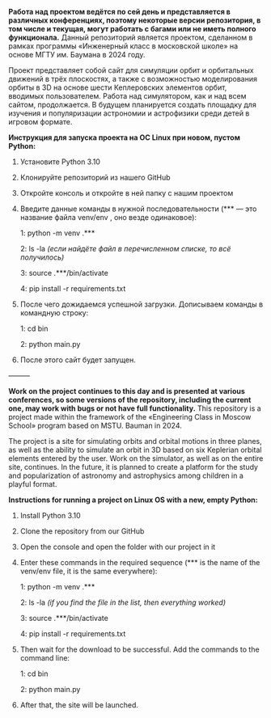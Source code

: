 **Работа над проектом ведётся по сей день и представляется в различных конференциях, поэтому некоторые версии репозитория, в том числе и текущая, могут работать с багами или не иметь полного функционала.**
Данный репозиторий является проектом, сделанном в рамках программы «Инженерный класс в московской школе» на основе МГТУ им. Баумана в 2024 году.

Проект представляет собой сайт для симуляции орбит и орбитальных движений в трёх плоскостях, а также с возможностью моделирования орбиты в 3D на основе шести Кеплеровских элементов орбит, вводимых пользователем.
Работа над симулятором, как и над всем сайтом, продолжается. В будущем планируется создать площадку для изучения и популяризации астрономии и астрофизики среди детей в игровом формате.

**Инструкция для запуска проекта на ОС Linux при новом, пустом Python:**

1. Установите Python 3.10

2. Клонируйте репозиторий из нашего GitHub

3. Откройте консоль и откройте в ней папку с нашим проектом

4. Введите данные команды в нужной последовательности (*** — это название файла venv/env , оно везде одинаковое):

    1: python -m venv .***

    2: ls -la *(если найдёте файл в перечисленном списке, то всё получилось)*

    3: source .***/bin/activate
   
    4: pip install -r requirements.txt

5. После чего дожидаемся успешной загрузки. Дописываем команды в командную строку:

   1: cd bin

   2: python main.py

6. После этого сайт будет запущен.

———

**Work on the project continues to this day and is presented at various conferences, so some versions of the repository, including the current one, may work with bugs or not have full functionality.**
This repository is a project made within the framework of the «Engineering Class in Moscow School» program based on MSTU. Bauman in 2024.

The project is a site for simulating orbits and orbital motions in three planes, as well as the ability to simulate an orbit in 3D based on six Keplerian orbital elements entered by the user.
Work on the simulator, as well as on the entire site, continues. In the future, it is planned to create a platform for the study and popularization of astronomy and astrophysics among children in a playful format.

**Instructions for running a project on Linux OS with a new, empty Python:**

1. Install Python 3.10
   
2. Clone the repository from our GitHub
  
3. Open the console and open the folder with our project in it
  
4. Enter these commands in the required sequence (*** is the name of the venv/env file, it is the same everywhere):

    1: python -m venv .***

    2: ls -la *(if you find the file in the list, then everything worked)*

    3: source .***/bin/activate

    4: pip install -r requirements.txt

5. Then wait for the download to be successful. Add the commands to the command line:

    1: cd bin

    2: python main.py

6. After that, the site will be launched.
